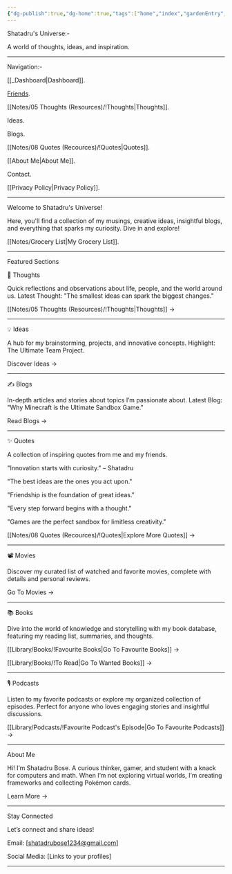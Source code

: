 ```yaml
---
{"dg-publish":true,"dg-home":true,"tags":["home","index","gardenEntry","gardenEntry","gardenEntry"],"aliases":["Index Page"],"permalink":"/digital-garden-home-page/","dgPassFrontmatter":true,"updated":"2025-03-02T12:46:26.628+05:30"}
---
```


Shatadru's Universe:-

A world of thoughts, ideas, and inspiration.

---

Navigation:-

[[_Dashboard\|Dashboard]].

[Friends](https://friendshipgarden-obsidian-shatadru.netlify.app).

[[Notes/05 Thoughts (Resources)/!Thoughts\|Thoughts]].

Ideas.

Blogs.

[[Notes/08 Quotes (Recources)/!Quotes\|Quotes]].

[[About Me\|About Me]].

Contact.

[[Privacy Policy\|Privacy Policy]].

---

Welcome to Shatadru's Universe!

Here, you'll find a collection of my musings, creative ideas, insightful blogs, and everything that sparks my curiosity. Dive in and explore!

[[Notes/Grocery List\|My Grocery List]].

---

Featured Sections

🧠 Thoughts

Quick reflections and observations about life, people, and the world around us.
Latest Thought: "The smallest ideas can spark the biggest changes."

[[Notes/05 Thoughts (Resources)/!Thoughts\|Thoughts]] →

---

💡 Ideas

A hub for my brainstorming, projects, and innovative concepts.
Highlight: The Ultimate Team Project.

Discover Ideas →

---

✍️ Blogs

In-depth articles and stories about topics I’m passionate about.
Latest Blog: "Why Minecraft is the Ultimate Sandbox Game."

Read Blogs →

---

✨ Quotes

A collection of inspiring quotes from me and my friends.

"Innovation starts with curiosity." – Shatadru

"The best ideas are the ones you act upon."

"Friendship is the foundation of great ideas."

"Every step forward begins with a thought."

"Games are the perfect sandbox for limitless creativity."

[[Notes/08 Quotes (Recources)/!Quotes\|Explore More Quotes]] →

---

📽️ Movies

Discover my curated list of watched and favorite movies, complete with details and personal reviews.

Go To Movies →

---

📚 Books

Dive into the world of knowledge and storytelling with my book database, featuring my reading list, summaries, and thoughts.

[[Library/Books/!Favourite Books\|Go To Favourite Books]] →

[[Library/Books/!To Read\|Go To Wanted Books]] →

---

🎙️ Podcasts

Listen to my favorite podcasts or explore my organized collection of episodes. Perfect for anyone who loves engaging stories and insightful discussions.

[[Library/Podcasts/!Favourite Podcast's Episode\|Go To Favourite Podcasts]] →

---

About Me

Hi! I’m Shatadru Bose. A curious thinker, gamer, and student with a knack for computers and math. When I’m not exploring virtual worlds, I’m creating frameworks and collecting Pokémon cards.

Learn More →

---

Stay Connected

Let’s connect and share ideas!

Email: [shatadrubose1234@gmail.com]

Social Media: [Links to your profiles]

---
